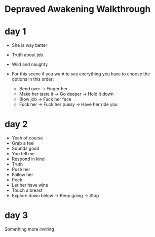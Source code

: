 # Depraved Awakening Walkthrough

# day 1
- She is way better
- Truth about job
- Wild and naughty

- For this scene if you want to see everything you have to choose the options in this order:
  - Bend over -> Finger her
  - Make her taste it -> Go deeper -> Hold it down
  - Blow job -> Fuck her face
  - Fuck her -> Fuck her pussy -> Have her ride you

# day 2
- Yeah of course
- Grab a feel
- Sounds good
- You tell me
- Respond in kind
- Truth
- Push her
- Follow her
- Peek
- Let her have wine
- Touch a breast
- Explore down below -> Keep going -> Stop

# day 3
Something more inviting
